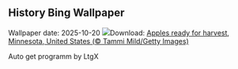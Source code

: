 ## History Bing Wallpaper
Wallpaper date: 2025-10-20
![](https://www.bing.com/th?id=OHR.AppleHarvest_EN-CA8300580215_UHD.jpg&w=1000)Download: [Apples ready for harvest, Minnesota, United States (© Tammi Mild/Getty Images)](https://www.bing.com/th?id=OHR.AppleHarvest_EN-CA8300580215_UHD.jpg)

Auto get programm by LtgX
